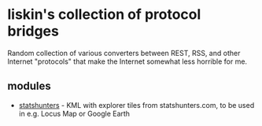 # **lis**kin's **co**llection of **p**rotocol b**ridge**s

Random collection of various converters between REST, RSS, and other Internet
"protocols" that make the Internet somewhat less horrible for me.

## modules

* [statshunters](src/liscopridge/app/statshunters.md) - KML with explorer tiles from
  statshunters.com, to be used in e.g. Locus Map or Google Earth
